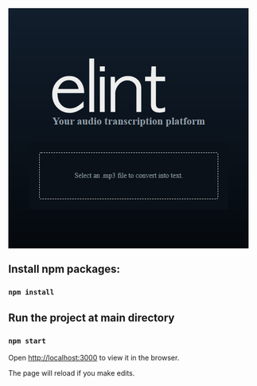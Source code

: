 

<img align="center" alt="IMG" src="public/images/webapp.png" width="483" height="483" />


## Install npm packages:

### `npm install`

## Run the project at main directory

### `npm start`

Open [http://localhost:3000](http://localhost:3000) to view it in the browser.

The page will reload if you make edits.

